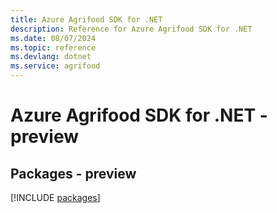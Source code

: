 ```yaml
---
title: Azure Agrifood SDK for .NET
description: Reference for Azure Agrifood SDK for .NET
ms.date: 08/07/2024
ms.topic: reference
ms.devlang: dotnet
ms.service: agrifood
---
```

# Azure Agrifood SDK for .NET - preview
## Packages - preview
[!INCLUDE [packages](agrifood-index.md)]